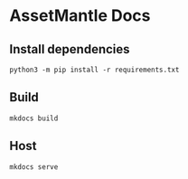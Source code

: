 # AssetMantle Docs

## Install dependencies
```
python3 -m pip install -r requirements.txt
```

## Build 
```
mkdocs build
```

## Host 
```
mkdocs serve
```